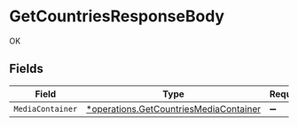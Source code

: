 # GetCountriesResponseBody

OK


## Fields

| Field                                                                                           | Type                                                                                            | Required                                                                                        | Description                                                                                     |
| ----------------------------------------------------------------------------------------------- | ----------------------------------------------------------------------------------------------- | ----------------------------------------------------------------------------------------------- | ----------------------------------------------------------------------------------------------- |
| `MediaContainer`                                                                                | [*operations.GetCountriesMediaContainer](../../models/operations/getcountriesmediacontainer.md) | :heavy_minus_sign:                                                                              | N/A                                                                                             |